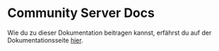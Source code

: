 # Community Server Docs

Wie du zu dieser Dokumentation beitragen kannst, erfährst du auf der Dokumentationsseite [hier](https://server.castcrafter.de/doc-contribution.html).
